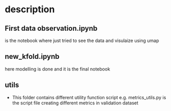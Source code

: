 # description  

## First data observation.ipynb

is the notebook where just tried to see the data and visulaize using umap

## new_kfold.ipynb

here modelling is done and it is the final notebook


## utils

- This folder contains different utility function script
e.g. metrics_utils.py is the script file creating different metrics in validation dataset

  
